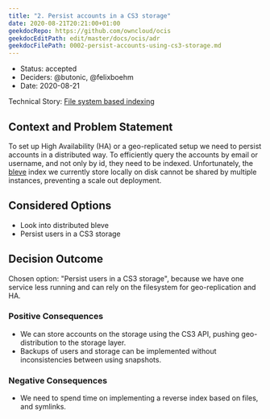 ```yaml
---
title: "2. Persist accounts in a CS3 storage"
date: 2020-08-21T20:21:00+01:00
geekdocRepo: https://github.com/owncloud/ocis
geekdocEditPath: edit/master/docs/ocis/adr
geekdocFilePath: 0002-persist-accounts-using-cs3-storage.md
---
```


* Status: accepted
* Deciders: @butonic, @felixboehm
* Date: 2020-08-21

Technical Story: [File system based indexing](https://github.com/owncloud/ocis-accounts/pull/92)

## Context and Problem Statement

To set up High Availability (HA) or a geo-replicated setup we need to persist accounts in a distributed way. To efficiently query the accounts by email or username, and not only by id, they need to be indexed. Unfortunately, the [bleve](https://github.com/blevesearch/bleve) index we currently store locally on disk cannot be shared by multiple instances, preventing a scale out deployment.

## Considered Options

* Look into distributed bleve
* Persist users in a CS3 storage

## Decision Outcome

Chosen option: "Persist users in a CS3 storage", because we have one service less running and can rely on the filesystem for geo-replication and HA.

### Positive Consequences

* We can store accounts on the storage using the CS3 API, pushing geo-distribution to the storage layer.
* Backups of users and storage can be implemented without inconsistencies between using snapshots.

### Negative Consequences

* We need to spend time on implementing a reverse index based on files, and symlinks.
